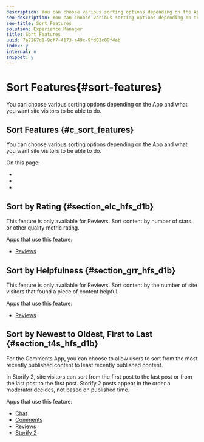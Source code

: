 ```yaml
---
description: You can choose various sorting options depending on the App and what you want site visitors to be able to do.
seo-description: You can choose various sorting options depending on the App and what you want site visitors to be able to do.
seo-title: Sort Features
solution: Experience Manager
title: Sort Features
uuid: 7a2267d1-9cf7-4173-a49c-9fd03c09f4ab
index: y
internal: n
snippet: y
---
```


# Sort Features{#sort-features}

You can choose various sorting options depending on the App and what you want site visitors to be able to do.

## Sort Features {#c_sort_features}

You can choose various sorting options depending on the App and what you want site visitors to be able to do.

On this page:

* [](#c_sort_features/section_elc_hfs_d1b) 
* [](#c_sort_features/section_grr_hfs_d1b) 
* [](#c_sort_features/section_t4s_hfs_d1b)

<!-- 

c_sort_features.dita

 -->

## Sort by Rating {#section_elc_hfs_d1b}

This feature is only available for Reviews. Sort content by number of stars or other quality metric rating.

Apps that use this feature:

* [Reviews](../c-reviews-app/c-reviews-app.md#c_reviews_app)

## Sort by Helpfulness {#section_grr_hfs_d1b}

This feature is only available for Reviews. Sort content by the number of site visitors that found a piece of content helpful.

Apps that use this feature:

* [Reviews](../c-reviews-app/c-reviews-app.md#c_reviews_app)

## Sort by Newest to Oldest, First to Last {#section_t4s_hfs_d1b}

For the Comments App, you can choose to allow users to sort from the most recently published content to least recently published content.

In Storify 2, site visitors can sort from the first post to the last post or from the last post to the first post. Storify 2 posts appear in the order a moderator decides, not based on published time.

Apps that use this feature:

* [Chat](../c-chat-app/c-chat-app.md#c_chat_app) 
* [Comments](c_comments_app.md#c_comments_app) 
* [Reviews](../c-reviews-app/c-reviews-app.md#c_reviews_app) 
* [Storify 2](../c-storify2/c-storify2.md#c_storify2)

